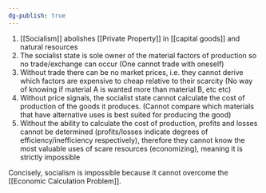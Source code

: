 ```yaml
---
dg-publish: true
---
```

1. [[Socialism]] abolishes [[Private Property]] in [[capital goods]] and natural resources
2. The socialist state is sole owner of the material factors of production so no trade/exchange can occur (One cannot trade with oneself)
3. Without trade there can be no market prices, i.e. they cannot derive which factors are expensive to cheap relative to their scarcity (No way of knowing if material A is wanted more than material B, etc etc)
4. Without price signals, the socialist state cannot calculate the cost of production of the goods it produces. (Cannot compare which materials that have alternative uses is best suited for producing the good)
5. Without the ability to calculate the cost of production, profits and losses cannot be determined (profits/losses indicate degrees of efficiency/inefficiency respectively), therefore they cannot know the most valuable uses of scare resources (economizing), meaning it is strictly impossible

Concisely, socialism is impossible because it cannot overcome the [[Economic Calculation Problem]].